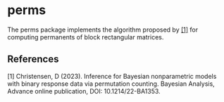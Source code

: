 
# perms



The perms package implements the algorithm proposed by [[1]](#1) for computing permanents of block rectangular matrices. 

## References
<a id="1">[1]</a> 
Christensen, D (2023). 
Inference for Bayesian nonparametric models with binary response data via permutation counting. 
Bayesian Analysis, Advance online publication, DOI: 10.1214/22-BA1353.

